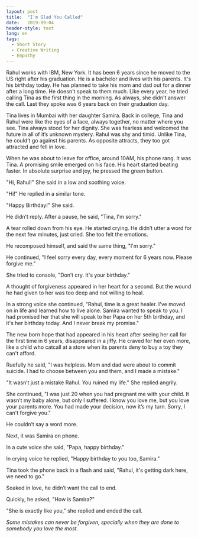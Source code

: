 ```yaml
---
layout: post
title:  "I'm Glad You Called"
date:   2019-09-04
header-style: text
lang: en
tags:
  - Short Story
  - Creative Writing
  - Empathy
---
```

Rahul works with IBM, New York. It has been 6 years since he moved to the US right after his graduation. He is a bachelor and lives with his parents. It's his birthday today. He has planned to take his mom and dad out for a dinner after a long time. He doesn't speak to them much. Like every year, he tried calling Tina as the first thing in the morning. As always, she didn't answer the call. Last they spoke was 6 years back on their graduation day.

Tina lives in Mumbai with her daughter Samira. Back in college, Tina and Rahul were like the eyes of a face, always together, no matter where you see. Tina always stood for her dignity. She was fearless and welcomed the future in all of it’s unknown mystery. Rahul was shy and timid. Unlike Tina, he could’t go against his parents. As opposite attracts, they too got attracted and fell in love.

When he was about to leave for office, around 10AM, his phone rang. It was Tina. A promising smile emerged on his face. His heart started beating faster. In absolute surprise and joy, he pressed the green button.

"Hi, Rahul!" She said in a low and soothing voice.

"Hi!" He replied in a similar tone.

"Happy Birthday!" She said.

He didn’t reply. After a pause, he said, "Tina, I'm sorry."

A tear rolled down from his eye. He started crying. He didn’t utter a word for the next few minutes, just cried. She too felt the emotions.

He recomposed himself, and said the same thing, "I'm sorry."

He continued, "I feel sorry every day, every moment for 6 years now. Please forgive me."

She tried to console, "Don’t cry. It's your birthday."

A thought of forgiveness appeared in her heart for a second. But the wound he had given to her was too deep and not willing to heal.

In a strong voice she continued, "Rahul, time is a great healer. I've moved on in life and learned how to live alone. Samira wanted to speak to you. I had promised her that she will speak to her Papa on her 5th birthday, and it's her birthday today. And I never break my promise."

The new born hope that had appeared in his heart after seeing her call for the first time in 6 years, disappeared in a jiffy. He craved for her even more, like a child who catcall at a store when its parents deny to buy a toy they can't afford.

Ruefully he said, "I was helpless. Mom and dad were about to commit suicide. I had to choose between you and them, and I made a mistake."

"It wasn’t just a mistake Rahul. You ruined my life." She replied angrily.

She continued, "I was just 20 when you had pregnant me with your child. It wasn’t my baby alone, but only I suffered. I know you love me, but you love your parents more. You had made your decision, now it’s my turn. Sorry, I can't forgive you."

He couldn’t say a word more.

Next, it was Samira on phone.

In a cute voice she said, "Papa, happy birthday."

In crying voice he replied, "Happy birthday to you too, Samira."

Tina took the phone back in a flash and said, "Rahul, it's getting dark here, we need to go."

Soaked in love, he didn’t want the call to end.

Quickly, he asked, "How is Samira?"

"She is exactly like you," she replied and ended the call.

*Some mistakes can never be forgiven, specially when they are done to somebody you love the most.*
